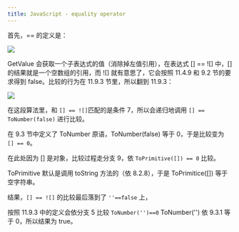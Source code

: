 ```yaml
---
title: JavaScript - equality operator
---
```


首先，== 的定义是：

<img src="https://pic1.zhimg.com/cf1e9188f66186ecd77fb31ac0c5400f_r.jpg?source=1940ef5c" />

GetValue 会获取一个子表达式的值（消除掉左值引用），在表达式 [] == ![] 中，[] 的结果就是一个空数组的引用，而 ![] 就有意思了，它会按照 11.4.9 和 9.2 节的要求得到 false。比较的行为在 11.9.3 节里，所以翻到 11.9.3：

<img src="https://pic4.zhimg.com/2d0d90f2d9549f5f13ad53be3f75ace8_r.jpg?source=1940ef5c" />

在这段算法里，和 `[] == ![]`匹配的是条件 7，所以会递归地调用 `[] == ToNumber(false)` 进行比较。

在 9.3 节中定义了 ToNumber 原语，ToNumber(false) 等于 0，于是比较变为 `[] == 0`。

在此处因为 [] 是对象，比较过程走分支 9，依 `ToPrimitive([]) == 0` 比较。

ToPrimitive 默认是调用 toString 方法的（依 8.2.8），于是 ToPrimitice([]) 等于空字符串。

结果，`[] == ![]` 的比较最后落到了 `''==false` 上，

按照 11.9.3 中的定义会依分支 5 比较 `ToNumber('')==0` ToNumber('') 依 9.3.1 等于 0，所以结果为 true。
